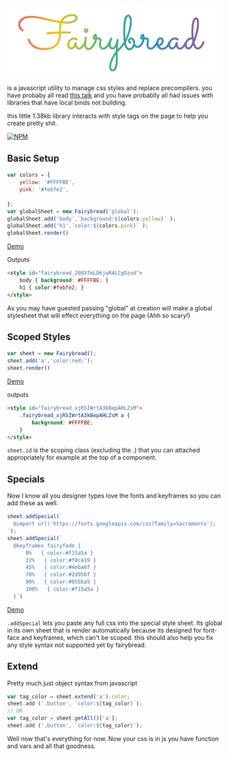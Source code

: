 ![Logo](logo.png)

is a javascript utility to manage css styles and replace precompilers.
you have probaby all read [this talk](https://speakerdeck.com/vjeux/react-css-in-js) and you have probablly all had issues with libraries that have local binds not building.

this little 1.38kb library interacts with style tags on the page to help you create pretty shit.

[![NPM](https://nodei.co/npm/fairybread.png?downloads=true&downloadRank=true&stars=true)](https://nodei.co/npm/fairybread/)

## Basic Setup
```js
var colors = {
    yellow: '#FFFFBE',
    pink: '#febfe2',

};
var globalSheet = new Fairybread('global');
globalSheet.add('body',`background:${colors.yellow}` );
globalSheet.add('h1',`color:${colors.pink}` );
globalSheet.render()
```
[Demo](http://codepen.io/stagfoo/pen/xqdWKE)

Outputs
```html
<style id="fairybread_208X7mLD6jwR4LCgOzod">
    body { background: #FFFFBE; }
    h1 { color:#febfe2; }
</style>
```
As you may have guested passing "global" at creation will make a global stylesheet that will effect everything on the page (Ahh so scary!)

## Scoped Styles
```js
var sheet = new Fairybread();
sheet.add('a','color:red;');
sheet.render()
```
[Demo](http://codepen.io/stagfoo/pen/qrmoEr)

outputs
```html
<style id="fairybread_xjRSIWrtA3kBepAHLZsM">
    .fairybread_xjRSIWrtA3kBepAHLZsM a {
        background: #FFFFBE;
    }
</style>
```
`sheet.id` is the scoping class (excluding the .) that you can attached appropriately for example at the top of a component.

## Specials
Now I know all you designer types love the fonts and keyframes so you can add these as well.
```js
sheet.addSpecial(`
  @import url('https://fonts.googleapis.com/css?family=Sacramento');
`);
sheet.addSpecial(`
  @keyframes fairyfade {
      0%   { color:#f15a5a }
      22%   { color:#f0c419 }
      45%   { color:#4eba6f }
      70%   { color:#2d95bf }
      90%   { color:#955ba5 }
      100%   { color:#f15a5a }
  }`)  
```
[Demo](http://codepen.io/stagfoo/pen/vxmROp)

`.addSpecial` lets you paste any full css into the special style sheet.
Its global in its own sheet that is render automatically because its designed for font-face and keyframes, which can't be scoped. this should also help you fix any style syntax not supported yet by fairybread.

## Extend
Pretty much just object syntax from javascript
```js
var tag_color = sheet.extend('a').color;
sheet.add ('.button', `color:${tag_color}`);
// OR
var tag_color = sheet.getAll()['a'];
sheet.add ('.button', `color:${tag_color}`);
```
Well now that's everything for now. Now your css is in js you have function and vars and all that goodness.
